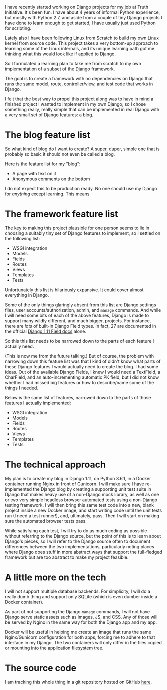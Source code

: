 I have recently started working on Django projects for my job at Truth Initiative. It's been fun. I have about 4 years of informal Python experience, but mostly with Python 2.7, and aside from a couple of tiny Django projects I have done to learn enough to get started, I have usually just used Python for scripting.

Lately also I have been following Linux from Scratch to build my own Linux kernel from source code. This project takes a very bottom-up approach to learning some of the Linux internals, and its unique learning path got me thinking what this would look like if applied to Django.

So I formulated a learning plan to take me from scratch to my own implementation of a subset of the Django framework.

The goal is to create a framework with no dependencies on Django that runs the same model, route, controller/view, and test code that works in Django.

I felt that the best way to propel this project along was to have in mind a finished project I wanted to implement in my own Django, so I chose something really, really simple that can be implemented in real Django with a very small set of Django features: a blog.

# The blog feature list

So what kind of blog do I want to create? A super, duper, simple one that is probably so basic it should not even be called a blog.

Here is the feature list for my "blog":

* A page with text on it
* Anonymous comments on the bottom

I do not expect this to be production ready. No one should use my Django for *anything* except learning. This means 

# The framework feature list

The key to making this project plausible for one person seems to lie in choosing a suitably tiny set of Django features to implement, so I settled on the following list:

* WSGI integration
* Models
* Fields
* Routes
* Views
* Templates
* Tests

Unfortunately this list is hilariously expansive. It could cover almost everything in Django.

Some of the only things glaringly absent from this list are Django settings files, user accounts/authorization, admin, and `manage` commands. And while I will need some bits of each of the above features, Django is made to support many wildly different, and much bigger, projects. For instance, there are *lots* of built-in Django Field types. In fact, 27 are documented in the official [Django 1.11 Field docs](https://docs.djangoproject.com/en/1.8/ref/models/fields/) alone.

So this this list needs to be narrowed down to the parts of each feature I actually need.

(This is now me from the future talking.) But of course, the problem with narrowing down this feature list was that I kind of didn't know what parts of these Django features I would actually need to create the blog. I had some ideas. Out of the available Django Fields, I knew I would need a TextField, a CharField, and an auto-incrementing automatic PK field, but I did not know whether I had missed big features or how to describe/name some of the things I needed.

Below is the same list of features, narrowed down to the parts of those features I actually implemented:

* WSGI integration
* Models
* Fields
* Routes
* Views
* Templates
* Tests

# The technical approach

My plan is to create my blog in Django 1.11, on Python 3.6.1, in a Docker container running Nginx in front of Gunicorn. I will make sure I have re-implemented the Django blog by creating a supporting unit test suite in Django that makes heavy use of a non-Django mock library, as well as one or two very simple headless browser automated tests using a non-Django testing framework. I will then bring this same test code into a new, blank project inside a new Docker image, and start writing code until the unit tests run (I need a test runner!), and, ultimately, pass. Then I will start on making sure the automated browser tests pass.

While satisfying each test, I will try to do as much coding as possible without referring to the Django source, but the point of this is to learn about Django's pieces, so I will refer to the Django source often to document differences between the two implementations, particularly noting places where Django does stuff in more abstract ways that support the full-fledged framework but are too abstract to make my project feasible.

# A little more on the tech

I will not support multiple database backends. For simplicity, I will do a really dumb thing and support only SQLite (which is even dumber inside a Docker container).

As part of not supporting the Django `manage` commands, I will not have Django serve static assets such as images, JS, and CSS. Any of those will be served by Nginx in the same way for both the Django app and my app.

Docker will be useful in helping me create an image that runs the same Nginx/Gunicorn configuration for both apps, forcing me to adhere to that interface in my Django. The two containers will only differ in the files copied or mounting into the application filesystem tree.

# The source code

I am tracking this whole thing in a git repository hosted on GitHub [here](https://github.com/eppeters/djangofromscratch).
